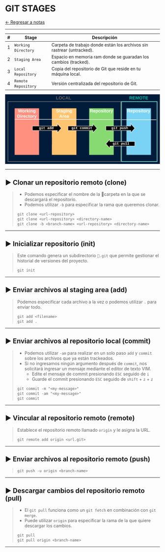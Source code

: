 # GIT STAGES

[← Regresar a notas](../../README.md) <br>

---

| #   | Stage               | Descripción                                                           |
|-----|---------------------|-----------------------------------------------------------------------|
| 1   | `Working Directory` | Carpeta de trabajo donde están los archivos sin rastrear (untracked). |
| 2   | `Staging Area`      | Espacio en memoria ram donde se guaradan los cambios (tracked).       |
| 3   | `Local Repository`  | Copia del repositorio de Git que reside en tu máquina local.          |                                             |
| 4   | `Remote Repository` | Versión centralizada del repositorio de Git.                          |                                             |

![Texto alternativo](../../images/git_stages.png)

----

## ▶️ Clonar un repositorio remoto (clone)
> - Podemos especificar el nombre de la 📁carpeta en la que se descargará el repositorio.
> - Podemos utilizar `-b` para especificar la rama que queremos clonar.
> ```shell script
> git clone <url-repository>
> git clone <url-repository> <directory-name>
> git clone -b <branch-name> <url-repository> <directory-name>
> ```

---

## ▶️ Inicializar repositorio (init)
> Este comando genera un subdirectorio `📁.git` que permite gestionar el historial de versiones del proyecto.
> ```shell script
> git init
> ```

---

## ▶️ Enviar archivos al staging area (add)
> Podemos especificar cada archivo a la vez o podemos utilizar `.` para enviar todo. 
> ```shell script
> git add <filename>
> git add .
> ```

---

## ▶️ Enviar archivos al repositorio local (commit)
> - Podemos utilizar `-am` para realizar en un solo paso `add` y `commit` sobre los archivos que ya están trackeados.
> - Si no ingresamos ningún argumento después de `commit`, nos solicitará ingresar un mensaje mediante el editor de texto VIM. 
>   - Edite el mensaje de commit presionando `ESC` seguido de `i`
>   - Guarde el commit presionando `ESC` seguido de `shift` + `z` + `z`
> ```shell script
> git commit -m "<my-message>"
> git commit -am "<my-message>"
> git commit
> ```

---

## ▶️ Vincular al repositorio remoto (remote)
> Establece el repositorio remoto llamado `origin` y le asigna la URL.
> ```shell script
> git remote add origin <url.git>
> ```

---

## ▶️ Enviar archivos al repositorio remoto (push)
> ```shell script
> git push -u origin <branch-name>
> ```

----

## ▶️ Descargar cambios del repositorio remoto (pull)
> - El `git pull` funciona como un `git fetch` en combinación con `git merge`.
> - Puede utilizar `origin` para especificar la rama de la que quiere descargar los cambios.
> ```shell script
> git pull
> git pull origin <branch-name>
> ```

----